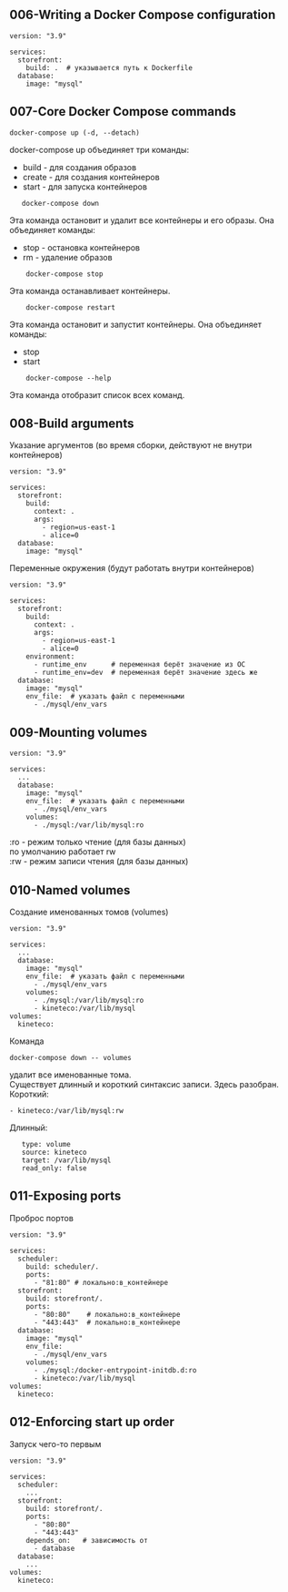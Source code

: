 ## 006-Writing a Docker Compose configuration

```
version: "3.9"

services:
  storefront: 
    build: .  # указывается путь к Dockerfile
  database: 
    image: "mysql"
```

## 007-Core Docker Compose commands

    docker-compose up (-d, --detach)

docker-compose up объединяет три команды:
- build  - для создания образов
- create - для создания контейнеров
- start  - для запуска контейнеров  

```
   docker-compose down  
```
Эта команда остановит и удалит все контейнеры и его образы. Она объединяет команды:
- stop - остановка контейнеров
- rm   - удаление образов

```
    docker-compose stop
```
Эта команда останавливает контейнеры.

```
    docker-compose restart
```
Эта команда остановит и запустит контейнеры. Она объединяет команды:
- stop
- start

```
    docker-compose --help
```
Эта команда отобразит список всех команд.

## 008-Build arguments

Указание аргументов (во время сборки, действуют не внутри контейнеров)
```
version: "3.9"

services:
  storefront: 
    build:
      context: .
      args:
        - region=us-east-1
        - alice=0
  database: 
    image: "mysql"
```

Переменные окружения (будут работать внутри контейнеров)
```
version: "3.9"

services:
  storefront: 
    build:
      context: .
      args:
        - region=us-east-1
        - alice=0
    environment:
      - runtime_env      # переменная берёт значение из ОС
      - runtime_env=dev  # переменная берёт значение здесь же
  database: 
    image: "mysql"
    env_file:  # указать файл с переменными
      - ./mysql/env_vars

```
## 009-Mounting volumes
```
version: "3.9"

services:
  ...
  database: 
    image: "mysql"
    env_file:  # указать файл с переменными
      - ./mysql/env_vars
    volumes:
      - ./mysql:/var/lib/mysql:ro
```
:ro - режим только чтение (для базы данных)  
по умолчанию работает rw  
:rw - режим записи чтения (для базы данных)  

## 010-Named volumes

Создание именованных томов (volumes)

```
version: "3.9"

services:
  ...
  database: 
    image: "mysql"
    env_file:  # указать файл с переменными
      - ./mysql/env_vars
    volumes:
      - ./mysql:/var/lib/mysql:ro
      - kineteco:/var/lib/mysql
volumes:
  kineteco:
```

Команда 

    docker-compose down -- volumes

удалит все именованные тома.  
Существует длинный и короткий синтаксис записи. Здесь разобран.  
Короткий:

    - kineteco:/var/lib/mysql:rw

Длинный:
```
   type: volume
   source: kineteco
   target: /var/lib/mysql
   read_only: false

```

## 011-Exposing ports

Проброс портов
```
version: "3.9"

services:
  scheduler:
    build: scheduler/.
    ports:
      - "81:80" # локально:в_контейнере
  storefront: 
    build: storefront/.
    ports:
      - "80:80"    # локально:в_контейнере
      - "443:443"  # локально:в_контейнере
  database: 
    image: "mysql"
    env_file:
      - ./mysql/env_vars
    volumes:
      - ./mysql:/docker-entrypoint-initdb.d:ro
      - kineteco:/var/lib/mysql
volumes:
  kineteco: 
```
## 012-Enforcing start up order

Запуск чего-то первым
```
version: "3.9"

services:
  scheduler:
    ...
  storefront: 
    build: storefront/.
    ports:
      - "80:80"
      - "443:443"
    depends_on:   # зависимость от
      - database
  database: 
    ...
volumes:
  kineteco: 
```

##



